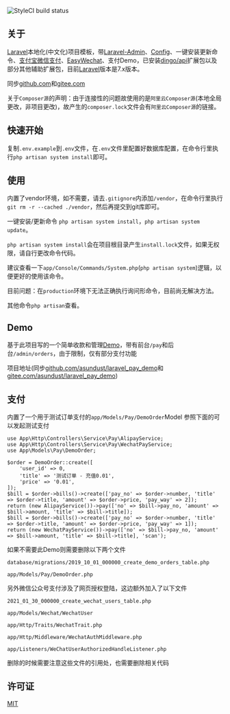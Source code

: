 ![StyleCI build status](https://github.styleci.io/repos/235053411/shield) 

## 关于

[Laravel](https://github.com/laravel/laravel)本地化(中文化)项目模板，带[Laravel-Admin](https://github.com/z-song/laravel-admin)、[Config](https://github.com/laravel-admin-extensions/config)、一键安装更新命令、[支付宝微信支付](https://github.com/yansongda/laravel-pay)、[EasyWechat](https://github.com/w7corp/easywechat)、支付Demo，已安装[dingo/api](https://github.com/dingo/api)扩展包以及部分其他辅助扩展包，目前[Laravel](https://github.com/laravel/laravel)版本是7.x版本。

同步[github.com](https://github.com/asundust/laravel_new)和[gitee.com](https://gitee.com/asundust/laravel_new)


关于`Composer源`的声明：由于连接性的问题故使用的是`阿里云Composer源`(本地全局更改，非项目更改)，故产生的`composer.lock`文件会有`阿里云Composer源`的链接。


## 快速开始

复制`.env.example`到`.env`文件，在`.env`文件里配置好数据库配置，在命令行里执行`php artisan system install`即可。


## 使用

内置了vendor环境，如不需要，请去`.gitignore`内添加`/vendor`，在命令行里执行`git rm -r --cached ./vendor`，然后再提交到git库即可。


一键安装/更新命令 `php artisan system install`，`php artisan system update`。

`php artisan system install`会在项目根目录产生`install.lock`文件，如果无权限，请自行更改命令代码。

建议查看一下`app/Console/Commands/System.php`(`php artisan system`)逻辑，以便更好的使用该命令。

目前问题：在`production`环境下无法正确执行询问形命令，目前尚无解决方法。

其他命令`php artisan`查看。

## Demo

基于此项目写的一个简单收款和管理[Demo](https://pay.leeay.com/pay)，带有前台`/pay`和后台`/admin/orders`，由于限制，仅有部分支付功能

项目地址(同步[github.com/asundust/laravel_pay_demo](https://github.com/asundust/laravel_pay_demo)和[gitee.com/asundust/laravel_pay_demo](https://gitee.com/asundust/laravel_pay_demo))


## 支付

内置了一个用于测试订单支付的`app/Models/Pay/DemoOrder`Model
参照下面的可以发起测试支付
```
use App\Http\Controllers\Service\Pay\AlipayService;
use App\Http\Controllers\Service\Pay\WechatPayService;
use App\Models\Pay\DemoOrder;
```
```
$order = DemoOrder::create([
    'user_id' => 0,
    'title' => '测试订单 - 充值0.01',
    'price' => '0.01',
]);
$bill = $order->bills()->create(['pay_no' => $order->number, 'title' => $order->title, 'amount' => $order->price, 'pay_way' => 2]);
return (new AlipayService())->pay(['no' => $bill->pay_no, 'amount' => $bill->amount, 'title' => $bill->title]);
$bill = $order->bills()->create(['pay_no' => $order->number, 'title' => $order->title, 'amount' => $order->price, 'pay_way' => 1]);
return (new WechatPayService())->pay(['no' => $bill->pay_no, 'amount' => $bill->amount, 'title' => $bill->title], 'scan');
```

如果不需要此Demo则需要删除以下两个文件

`database/migrations/2019_10_01_000000_create_demo_orders_table.php`

`app/Models/Pay/DemoOrder.php`

另外微信公众号支付涉及了网页授权登陆，这边额外加入了以下文件

`2021_01_30_000000_create_wechat_users_table.php`

`app/Models/Wechat/WechatUser`

`app/Http/Traits/WechatTrait.php`

`app/Http/Middleware/WechatAuthMiddleware.php`

`app/Listeners/WeChatUserAuthorizedHandleListener.php`

删除的时候需要注意这些文件的引用处，也需要删除相关代码

## 许可证
[MIT](https://opensource.org/licenses/MIT)

